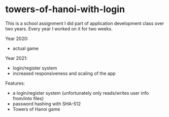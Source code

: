 # towers-of-hanoi-with-login

This is a school assignment I did part of application development class over two years. Every year I worked on it for two weeks.

Year 2020:
- actual game

Year 2021:
- login/register system
- increased responsiveness and scaling of the app
  

Features:
- a login/register system (unfortunately only reads/writes user info from/into files)
- password hashing with SHA-512 
- Towers of Hanoi game
